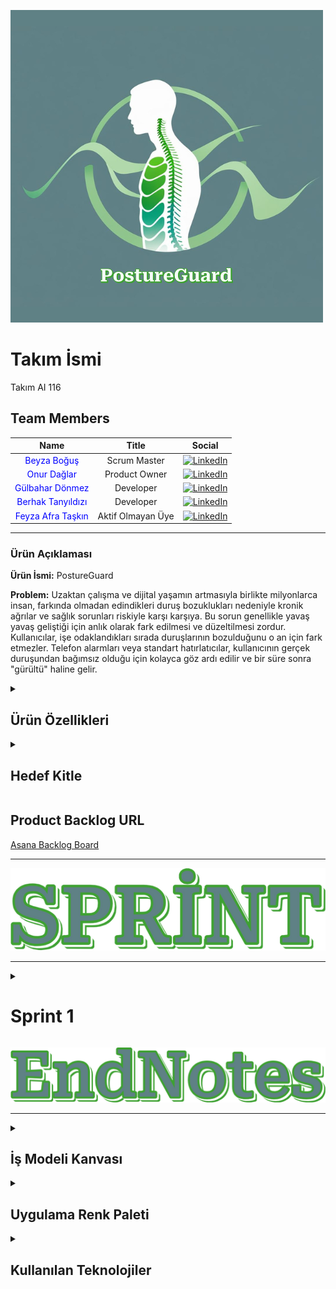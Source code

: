 ![PostureGuard](https://github.com/bogusbeyza/Postur_Analyzer_Test/blob/main/Project_Management_Files/General_Documents/LOGO.png)

# **Takım İsmi**

Takım AI 116

## Team Members

| Name | Title | Social |
|:-------:| :-----:| :--------:|
| <a href="https://github.com/bogusbeyza" style="text-decoration:none; color:blue;">Beyza Boğuş</a> | Scrum Master | [<img src="https://upload.wikimedia.org/wikipedia/commons/c/ca/LinkedIn_logo_initials.png" alt="LinkedIn" width="20"/>](https://www.linkedin.com/in/beyza-bo%C4%9Fu%C5%9F-b87577228) |
| <a href="https://github.com/OnurDaglar" style="text-decoration:none; color:blue;">Onur Dağlar</a> | Product Owner | [<img src="https://upload.wikimedia.org/wikipedia/commons/c/ca/LinkedIn_logo_initials.png" alt="LinkedIn" width="20"/>](https://www.linkedin.com/in/onur-daglar-462b58252/) |
| <a href="https://github.com/gulbahar-donmez" style="text-decoration:none; color:blue;">Gülbahar Dönmez</a> | Developer | [<img src="https://upload.wikimedia.org/wikipedia/commons/c/ca/LinkedIn_logo_initials.png" alt="LinkedIn" width="20"/>](https://www.linkedin.com/in/gulbahardonmez/) |
| <a href="https://github.com/BerhakTanyildizi" style="text-decoration:none; color:blue;">Berhak Tanyıldızı</a> | Developer | [<img src="https://upload.wikimedia.org/wikipedia/commons/c/ca/LinkedIn_logo_initials.png" alt="LinkedIn" width="20"/>](https://www.linkedin.com/in/mahmut-berhak-tany%C4%B1ld%C4%B1z%C4%B1-56bb10302/) |
| <a href="https://github.com/feyzaafrataskin" style="text-decoration:none; color:blue;">Feyza Afra Taşkın</a> | Aktif Olmayan Üye | [<img src="https://upload.wikimedia.org/wikipedia/commons/c/ca/LinkedIn_logo_initials.png" alt="LinkedIn" width="20"/>](https://www.linkedin.com/in/feyza-afra-ta%C5%9Fk%C4%B1n-5619aa258/) |

---

### Ürün Açıklaması

**Ürün İsmi:** PostureGuard

**Problem:** Uzaktan çalışma ve dijital yaşamın artmasıyla birlikte milyonlarca insan, farkında olmadan edindikleri duruş bozuklukları nedeniyle kronik ağrılar ve sağlık sorunları riskiyle karşı karşıya. Bu sorun genellikle yavaş yavaş geliştiği için anlık olarak fark edilmesi ve düzeltilmesi zordur. Kullanıcılar, işe odaklandıkları sırada duruşlarının bozulduğunu o an için fark etmezler. Telefon alarmları veya standart hatırlatıcılar, kullanıcının gerçek duruşundan bağımsız olduğu için kolayca göz ardı edilir ve bir süre sonra "gürültü" haline gelir.

<details>
<summary><h2>Ürün Özellikleri</h2></summary>
<br>
"PostureGuard", kullanıcının web kamerasını kullanarak gerçek zamanlı olarak duruşunu analiz eden bir web uygulamasıdır. Yapay zekâ destekli iskelet takibi ile başın öne eğilmesi, omuzların düşmesi gibi yaygın ergonomik hataları anında tespit eder ve kullanıcıyı nazik, görsel uyarılarla bilgilendirerek anında düzeltme yapmasını sağlar. Amacımız teşhis koymak değil, sağlıklı duruş alışkanlıkları kazandırmaktır. Kullanıcı verileri güvenli bir şekilde saklanarak kişiye özel duruş analizi raporları ve egzersiz programları sunulmaktadır.

**Sıkça Sorulan Sorular:** [SSS](https://github.com/bogusbeyza/Postur_Analyzer_Test/blob/main/Project_Management_Files/General_Documents/SSS.pdf)
</details>

<details>
<summary><h2>Hedef Kitle</h2></summary>
<br>
Gününün önemli bir kısmını masa başında bilgisayar karşısında geçiren kişiler:

*   Masa başı çalışan kurumsal profesyoneller.
*   Uzaktan çalışanlar (Home office).
*   Uzun saatler ders çalışan üniversite öğrencileri.
*   E-spor oyuncuları ve yayıncılar.

**Persona Dosyası:** [Personalar](https://github.com/bogusbeyza/Postur_Analyzer_Test/blob/main/Project_Management_Files/General_Documents/Personalar.pdf) 
</details>

## Product Backlog URL

[Asana Backlog Board](https://app.asana.com/1/1210679212645128/project/1210679513423891/list/1210679225424154)

---





![Sprints](https://github.com/bogusbeyza/Postur_Analyzer_Test/blob/main/Project_Management_Files/General_Documents/Github_Pages/Sprint.png)

---
<details>
  <summary><h1>Sprint 1</h1></summary>

  ---
<details>
    <summary><h2>Web Screenshots</h2></summary>

### Login Page
![Loginpage](https://github.com/bogusbeyza/Postur_Analyzer_Test/blob/main/Project_Management_Files/Sprint_1/Sprint_1_App_SS/Login_Page.png)

---
### Home Page
![Homepage](https://github.com/bogusbeyza/Postur_Analyzer_Test/blob/main/Project_Management_Files/Sprint_1/Sprint_1_App_SS/Home_Page.png)

---
### Analyzer Page
![Analyzpage](https://github.com/bogusbeyza/Postur_Analyzer_Test/blob/main/Project_Management_Files/Sprint_1/Sprint_1_App_SS/Analyz_Page.png)


---
### Signup Page
![Signuppage](https://github.com/bogusbeyza/Postur_Analyzer_Test/blob/main/Project_Management_Files/Sprint_1/Sprint_1_App_SS/Signup_Page.png)

---
### AboutUS Page
![Aboutuspage](https://github.com/bogusbeyza/Postur_Analyzer_Test/blob/main/Project_Management_Files/Sprint_1/Sprint_1_App_SS/About_Us_page.png)

---
### Contact Page
![Contactpage](https://github.com/bogusbeyza/Postur_Analyzer_Test/blob/main/Project_Management_Files/Sprint_1/Sprint_1_App_SS/contact_page.png)




   
</details>

---
  <details>
    <summary><h2>App Map</h2></summary>

![App Flowchart](https://github.com/bogusbeyza/Postur_Analyzer_Test/blob/main/Project_Management_Files/Sprint_1/Sprint_1_App_Map/App_Map.png)
   
  </details>

---
  <details>
    <summary><h2>Project Management</h2></summary>
    
![asana_1.1](https://github.com/bogusbeyza/Postur_Analyzer_Test/blob/main/Project_Management_Files/Sprint_1/Sprint_1_pm/Asana_1.1.png)
![asana_1.2](https://github.com/bogusbeyza/Postur_Analyzer_Test/blob/main/Project_Management_Files/Sprint_1/Sprint_1_pm/Asana_1.2.png)
![asana_1.3](https://github.com/bogusbeyza/Postur_Analyzer_Test/blob/main/Project_Management_Files/Sprint_1/Sprint_1_pm/Asana_1.3.png)
![asana_1.4](https://github.com/bogusbeyza/Postur_Analyzer_Test/blob/main/Project_Management_Files/Sprint_1/Sprint_1_pm/Asana_1.4.png)
   
  </details>

---
  <details>
    <summary><h2>Burndown Chart</h2></summary>

![Burndown Chart](https://github.com/bogusbeyza/Postur_Analyzer_Test/blob/main/Project_Management_Files/Sprint_1/Sprint_1_Burndown_Chart/Sprint_1_Burndown_Chart.png)


    
  </details>

---



- **Sprint Notları:**
   * UI/UX Tasarımı: Arayüz geliştirmeleri için modern ve dinamik bir yapı sunan _`React.js`_ kütüphanesinin kullanılmasına karar verildi.
   * Görev takibi, sprint planlaması ve genel proje yönetimi için _`Asana`_  aracı benimsendi.
   * Günlük scrum toplantıları ve diğer ekip görüşmeleri, takımın müsaitlik durumuna göre _`Google Meet`_  üzerinden gerçekleştirildi.

 
 
- **Sprint İçinde Tamamlanması Beklenen Puan:**
  * `100` Puan

- **Puan Tamamlama Mantığı:**
  * Toplamda `400` puanlık bir hedef belirlendi. Birinci sprintte, takım değişiklikleri ve fikrin benimsenmesi sürecinden dolayı `100` puan hedeflenmiştir ve tamamlanmıştır. İkinci sprintte, API ekleme ve entegrasyon çalışmalarına yoğunlaşılacağı için `150` puan hedeflenmiştir. Üçüncü sprintte ise kalan görevlerin tamamlanması, entegrasyon ve canlıya alma çalışmaları yapılacağından `150` puan hedefi konulmuştur.

  **Daily Scrum:** [Sprint 1 Daily Scrum](https://github.com/bogusbeyza/Postur_Analyzer_Test/tree/main/Project_Management_Files/Sprint_1/Sprint_1_Daily_Scrum)

- **Sprint Gözden Geçirilmesi:**
   * Proje takibi için Asana kullanıldı. Başlangıçta görevlere tarih girilmedi, ancak sprint sonunda Burndown Chart oluşturabilmek amacıyla tarihler toplu olarak eklendi.
   * Projenin ana fikri Beyza tarafından üretildi. Fikrin potansiyelini göstermek amacıyla, statik bir görsel üzerinde başarılı bir postür analizi denemesi gerçekleştirildi ve bu prototip üzerinden ilerleme kararı alındı.
   * Onur tarafından yapılan isim ve logo çalışmaları incelendi. Ekip tarafından ortak bir kararla projeye "PostureGuard" adı verildi ve sunulan katalog üzerinden logo seçimi yapıldı.
   * Berhak tarafından başlangıçta HTML ile bir arayüz tasarımı yapıldı. Projenin ihtiyaç duyduğu dinamik yapı göz önünde bulundurularak, geliştirmenin React ile devam etmesine karar verildi. 
   * Tam kapsamlı kullanıcı girişi ve kayıt sistemi geliştirildi. (Login/SignUp Page)
   * React.js teknolojisi kullanılarak backend entegrasyonu iyileştirme çalışmaları yürütüldü. 
   * Mobil uyumlu responsive tasarım ve dinamik parçacık animasyonları ile zenginleştirildi.
   * Görsel Yükleme(JPG, PNG, WEBP formatlarında) ve Duruş Analizi Sistemi hazırlandı.
   * HTTP client katmanı üzerine kurulmuş authentication ve posture servis katmanları oluşturuldu.
   * Login, Home, Analyz, AboutUs ve Contact Page tasarımları Berhat tarafından tamamlandı.
   * Backend geliştirmeleri Gülbahar tarafından yürütüldü. Bu kapsamda, live_posture ve posture_analyzer adlarıyla hem canlı hem de statik görüntüden duruş analizi yapabilen iki farklı fonksiyon hazırlandı. Ayrıca, bir destek mail adresi kurarak uygulamanın 'İletişim' (Contact) bölümünü işlevsel hale getirildi.
   * Proje yönetimi ve dokümantasyon süreçlerini yürüten Beyza, ürün tanıtım dosyası, iş planı kanvası (yalın kanvas), Sıkça Sorulan Sorular, hedef kitle/persona dosyaları, burndown chart ve uygulama haritası gibi temel proje belgelerini hazırlayarak görev takibini Asana üzerinden gerçekleştirdi.
   * Geliştirme hedefi olarak, kullanıcıların duruş verilerinin veritabanında saklanması ve bu veriler analiz edilerek kişiye özel egzersiz tavsiyeleri sunulması kararlaştırıldı.
   * Ekibin yeni kurulmuş olmasına rağmen, kısa sürede önemli bir ilerleme kaydedildi ve genel olarak oldukça verimli bir sprint süreci geçirildiği değerlendirildi.
     

- **Sprint Gözden Geçirme Katılımcıları:**
    * `Beyza Boğuş, Gülbahar Dönmez, Onur Dağlar, Berhak Tanyıldızı`

- **Sprint Retrospektifi:**
   * Tüm ekip üyelerinin ikinci sprintte birlikte kod yazmasına karar verildi.
   * Frontend (React) ile Backend (Python) arasında veri alışverişini sağlayacak temel API endpoint'lerinin (örneğin, /start_analysis, /get_user_data) geliştirilmesine karar verildi.
   * Canlı analiz sırasında elde edilen önemli verilerin (örneğin, duruş bozukluğu sayısı, analiz süresi) kullanıcının profiline özel olarak veritabanına kaydedilmesi fonksiyonunun geliştirilmesine karar verildi. 
   * Frontend'in backend'deki analiz motoruyla anlık olarak konuşabilmesi için WebSocket veya benzeri bir teknolojinin araştırılıp entegre edilmesine karar verildi.
   * Duruş bozukluğu tespit edildiğinde kullanıcıyı uyaracak görsel elementlerin (örneğin, ekran çerçevesinin kırmızıya dönmesi, uyarı metni) eklenmesine karar verildi.
   * Bir önceki sprintten alınan dersle, bu sprintte görevlerin ve tamamlanma durumlarının Asana'ya günlük ve anlık olarak işlenmesine, böylece Burndown Chart'ın canlı bir şekilde takip edilmesine karar verildi.




</details>


![Endnotes](https://github.com/bogusbeyza/Postur_Analyzer_Test/blob/main/Project_Management_Files/General_Documents/Github_Pages/EndNotes.png)




-----------------


<details>
  <summary><h2>İş Modeli Kanvası </h2></summary>

  ![İş Modeli Kanvası](https://github.com/bogusbeyza/Postur_Analyzer_Test/blob/main/Project_Management_Files/General_Documents/Yal%C4%B1n_Kanvas.png)  
  
</details>





<details>
  <summary><h2>Uygulama Renk Paleti </h2></summary>


| Color             | Hex                                                                              |
| ----------------- | -------------------------------------------------------------------------------- |
| Primary Color     | ![#7AB689](https://placehold.co/15x15/7AB689/7AB689.png) `#7AB689`                 |
| Light Color       | ![#AAD4AD](https://placehold.co/15x15/AAD4AD/AAD4AD.png) `#AAD4AD`                 |
| Lightest Color    | ![#F6FBF8](https://placehold.co/15x15/F6FBF8/F6FBF8.png) `#F6FBF8`                 |
| Dark Color        | ![#3EA232](https://placehold.co/15x15/3EA232/3EA232.png) `#3EA232`                 |
| Darkest Color     | ![#5F8185](https://placehold.co/15x15/5F8185/5F8185.png) `#5F8185`                 |


</details>



<details>
  <summary><h2>Kullanılan Teknolojiler </h2></summary>

  - [x] `Görüntü işleme`
  - [x] `MediaPipe`
  - [x] `OpenCV`
  - [x] `Google Gemini API`
  - [x] `PostgreSQL`
  - [x] `React.js`
  - [x] `CSS3`
  - [x] `Python`
  - [x] `JWT (JSON Web Tokens)`
  - [x] `Fernet`
  - [x] `Asana`
  - [x] `Google Meet`
</details>
